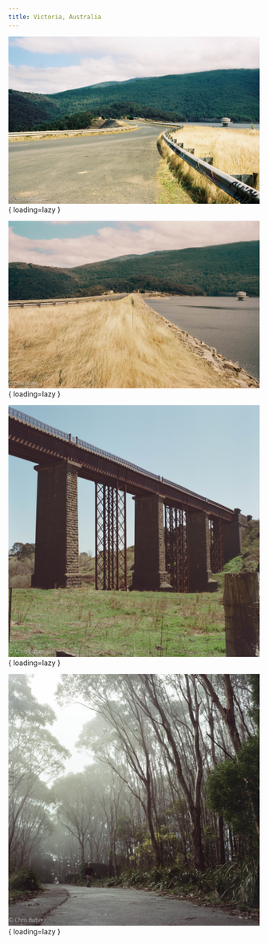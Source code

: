 ```yaml
---
title: Victoria, Australia
---
```


![Kodak Vision 3 250D 35m](./images/000004-4.jpg){ loading=lazy }

![Kodak Vision 3 250D 35mm](./images/000044-website-2-2.jpg){ loading=lazy }

![Hasselblad 503CM, Kodak Vision 3 250D 70mm](./images/000110890004-4.jpg){ loading=lazy }

![Mt Macedon - Hasselblad 503CM, Kodak Vision 3 250D 70mm](./images/000110900003-website-2-2.jpg){ loading=lazy }